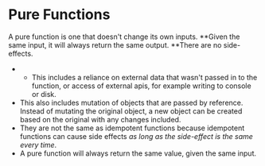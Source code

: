 # Pure Functions

A pure function is one that doesn't change its own inputs. **Given the same input, it will always return the same output. **There are no side-effects.

* * This includes a reliance on external data that wasn't passed in to the function, or access of external apis, for example writing to console or disk. 
* This also includes mutation of objects that are passed by reference. Instead of mutating the original object, a new object can be created based on the original with any changes included.
* They are not the same as idempotent functions because idempotent functions can cause side effects _as long as the side-effect is the same every time_.
* A pure function will always return the same value, given the same input.



